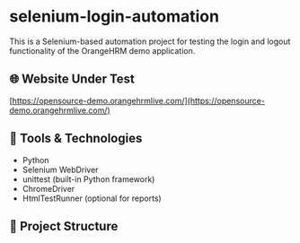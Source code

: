 # selenium-login-automation

This is a Selenium-based automation project for testing the login and logout functionality of the OrangeHRM demo application.

## 🌐 Website Under Test

[https://opensource-demo.orangehrmlive.com/](https://opensource-demo.orangehrmlive.com/)

## 🧰 Tools & Technologies

- Python
- Selenium WebDriver
- unittest (built-in Python framework)
- ChromeDriver
- HtmlTestRunner (optional for reports)


## 📁 Project Structure
